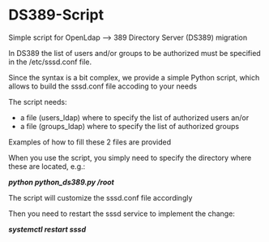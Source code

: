 # DS389-Script
Simple script for OpenLdap --> 389 Directory Server (DS389) migration 


In DS389 the list of users and/or groups to be authorized must be specified in the /etc/sssd.conf file.

Since the syntax is a bit complex, we provide a simple Python script, which allows to build the sssd.conf file accoding to your needs

The script needs:
- a file (users_ldap) where to specify the list of authorized users an/or
- a file (groups_ldap) where to specify the list of authorized groups

Examples of how to fill these 2 files are provided



When you use the script, you simply need to specify the directory where these are located, e.g.:

***python python_ds389.py /root***

The script will customize the sssd.conf file accordingly

Then you need to restart the sssd service to implement the change:

***systemctl restart sssd***


